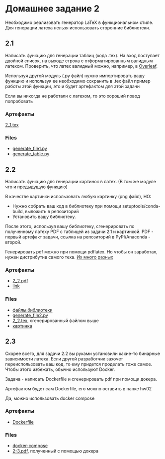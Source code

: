 # Домашнее задание 2

Необходимо реализовать генератор LaTeX в функциональном стиле. Для генерации латеха нельзя использовать сторонние библиотеки.

## 2.1

Написать функцию для генерации таблиц (кода .tex). На вход поступает двойной список, на выходе строка с отформатированным валидным латехом. Проверить, что латех валидный можно, например, в [Overleaf](https://www.overleaf.com/).

Используя другой модуль (.py файл) нужно импортировать вашу функцию и используя ее необходимо сохранить в .tex файл пример работы этой функции, это и будет артефактом для этой задачи

Если вы никогда не работали с латехом, то это хороший повод попробовать

### Артефакты

[2_1.tex](./artifacts/2_1.tex)

### Files

- [generate_file1.py](./src/generate_file1.py)
- [generate_table.py](./src/generate_table.py)

## 2.2

Написать функцию для генерации картинок в латех. (В том же модуле что и предыдущую функцию)

В качестве картинки использовать любую картинку (png файл), НО:
- Нужно собрать ваш код в библиотеку при помощи setuptools/conda-build, выложить в репозиторий
- Установить вашу библиотеку.

После этого, используя вашу библиотеку, сгенерировать по полученному латеху PDF с таблицей из задачи 2.1 и картинкой. PDF - первый артефакт задачи, ссылка на репозиторий в PyPI/Anaconda - второй.

Генерировать pdf можно при помощи pdflatex. Но чтобы он заработал, нужен дистрибутив самого теха. [Их много разных](https://stackoverflow.com/questions/2914993/pdflatex-for-windows)

### Артефакты

- [2_2.pdf](./artifacts/2_2.pdf)
- [link](./artifacts/2_2_link.txt)

### Files

- [файлы библиотеки](./package/)
- [generate_file2.py](./src/generate_file2.py)
- [2_2.tex](./artifacts/2_2.tex), сгенерированный файлом выше
- [картинка](./test_image/kittens.jpg)

## 2.3

Скорее всего, для задачи 2.2 вы руками установили какие-то бинарные зависимости латеха. Если другой разработчик захочет переиспользовать ваш код, то ему придется проделать тоже самое. Чтобы этого избежать, обычно используют Docker. 

Задача - написать Dockerfile и сгенерировать pdf при помощи докера.

Артефактом будет сам Dockerfile, его можно оставить в папке hw02

Да, можно использовать docker compose

### Артефакты

- [Dockerfile](./src/Dockerfile)

### Files

- [docker-compose](./src/docker-compose.yaml)
- [2-3.pdf](./artifacts/2_3.pdf), полученный с помощью докера